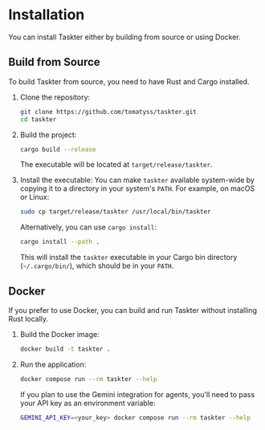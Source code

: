 # Installation

You can install Taskter either by building from source or using Docker.

## Build from Source

To build Taskter from source, you need to have Rust and Cargo installed.

1.  Clone the repository:
    ```bash
    git clone https://github.com/tomatyss/taskter.git
    cd taskter
    ```

2.  Build the project:
    ```bash
    cargo build --release
    ```
    The executable will be located at `target/release/taskter`.

3.  Install the executable:
    You can make `taskter` available system-wide by copying it to a directory in your system's `PATH`. For example, on macOS or Linux:
    ```bash
    sudo cp target/release/taskter /usr/local/bin/taskter
    ```
    Alternatively, you can use `cargo install`:
    ```bash
    cargo install --path .
    ```
    This will install the `taskter` executable in your Cargo bin directory (`~/.cargo/bin/`), which should be in your `PATH`.

## Docker

If you prefer to use Docker, you can build and run Taskter without installing Rust locally.

1.  Build the Docker image:
    ```bash
    docker build -t taskter .
    ```

2.  Run the application:
    ```bash
    docker compose run --rm taskter --help
    ```
    If you plan to use the Gemini integration for agents, you'll need to pass your API key as an environment variable:
    ```bash
    GEMINI_API_KEY=<your_key> docker compose run --rm taskter --help
    ```


